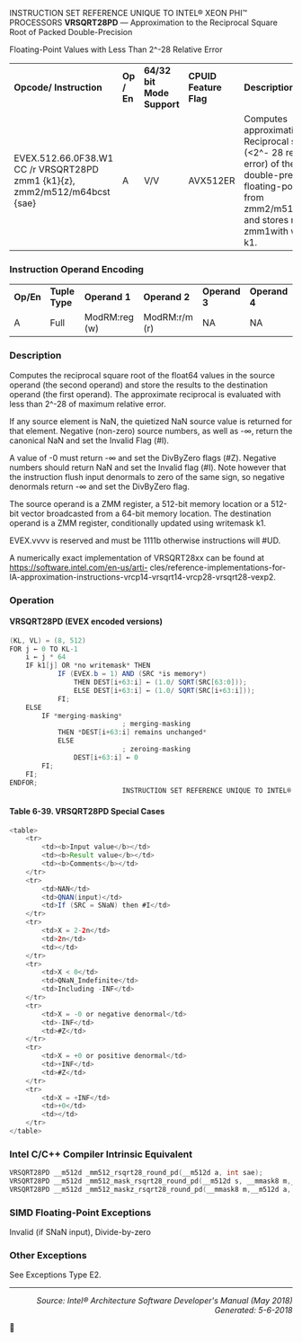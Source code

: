 INSTRUCTION SET REFERENCE UNIQUE TO INTEL® XEON PHI™ PROCESSORS
<b>VRSQRT28PD</b> — Approximation to the Reciprocal Square Root of Packed Double-Precision

Floating-Point Values with Less Than 2^-28 Relative Error
<table>
	<tr>
		<td><b>Opcode/ Instruction</b></td>
		<td><b>Op / En</b></td>
		<td><b>64/32 bit Mode Support</b></td>
		<td><b>CPUID Feature Flag</b></td>
		<td><b>Description</b></td>
	</tr>
	<tr>
		<td>EVEX.512.66.0F38.W1 CC /r VRSQRT28PD zmm1 {k1}{z}, zmm2/m512/m64bcst {sae}</td>
		<td>A</td>
		<td>V/V</td>
		<td>AVX512ER</td>
		<td>Computes approximations to the Reciprocal square root (<2^- 28 relative error) of the packed double-precision floating-point values from zmm2/m512/m64bcst and stores result in zmm1with writemask k1.</td>
	</tr>
</table>


### Instruction Operand Encoding
<table>
	<tr>
		<td><b>Op/En</b></td>
		<td><b>Tuple Type</b></td>
		<td><b>Operand 1</b></td>
		<td><b>Operand 2</b></td>
		<td><b>Operand 3</b></td>
		<td><b>Operand 4</b></td>
	</tr>
	<tr>
		<td>A</td>
		<td>Full</td>
		<td>ModRM:reg (w)</td>
		<td>ModRM:r/m (r)</td>
		<td>NA</td>
		<td>NA</td>
	</tr>
</table>


### Description
Computes the reciprocal square root of the float64 values in the source operand (the second operand) and store
the results to the destination operand (the first operand). The approximate reciprocal is evaluated with less than
2^-28 of maximum relative error.

If any source element is NaN, the quietized NaN source value is returned for that element. Negative (non-zero)
source numbers, as well as -∞, return the canonical NaN and set the Invalid Flag (\#I).

A value of -0 must return -∞ and set the DivByZero flags (\#Z). Negative numbers should return NaN and set the
Invalid flag (\#I). Note however that the instruction flush input denormals to zero of the same sign, so negative
denormals return -∞ and set the DivByZero flag.

The source operand is a ZMM register, a 512-bit memory location or a 512-bit vector broadcasted from a 64-bit
memory location. The destination operand is a ZMM register, conditionally updated using writemask k1.

EVEX.vvvv is reserved and must be 1111b otherwise instructions will \#UD.

A numerically exact implementation of VRSQRT28xx can be found at https://software.intel.com/en-us/arti-
cles/reference-implementations-for-IA-approximation-instructions-vrcp14-vrsqrt14-vrcp28-vrsqrt28-vexp2.

### Operation


#### VRSQRT28PD (EVEX encoded versions)
```java
(KL, VL) = (8, 512)
FOR j ← 0 TO KL-1
    i ← j * 64
    IF k1[j] OR *no writemask* THEN
            IF (EVEX.b = 1) AND (SRC *is memory*)
                THEN DEST[i+63:i] ← (1.0/ SQRT(SRC[63:0]));
                ELSE DEST[i+63:i] ← (1.0/ SQRT(SRC[i+63:i]));
            FI;
    ELSE 
        IF *merging-masking*
                            ; merging-masking
            THEN *DEST[i+63:i] remains unchanged*
            ELSE 
                            ; zeroing-masking
                DEST[i+63:i] ← 0
        FI;
    FI;
ENDFOR;
                            INSTRUCTION SET REFERENCE UNIQUE TO INTEL® XEON PHI™ PROCESSORS
```
#### Table 6-39. VRSQRT28PD Special Cases
```java
<table>
	<tr>
		<td><b>Input value</b></td>
		<td><b>Result value</b></td>
		<td><b>Comments</b></td>
	</tr>
	<tr>
		<td>NAN</td>
		<td>QNAN(input)</td>
		<td>If (SRC = SNaN) then #I</td>
	</tr>
	<tr>
		<td>X = 2-2n</td>
		<td>2n</td>
		<td></td>
	</tr>
	<tr>
		<td>X < 0</td>
		<td>QNaN_Indefinite</td>
		<td>Including -INF</td>
	</tr>
	<tr>
		<td>X = -0 or negative denormal</td>
		<td>-INF</td>
		<td>#Z</td>
	</tr>
	<tr>
		<td>X = +0 or positive denormal</td>
		<td>+INF</td>
		<td>#Z</td>
	</tr>
	<tr>
		<td>X = +INF</td>
		<td>+0</td>
		<td></td>
	</tr>
</table>

```
### Intel C/C++ Compiler Intrinsic Equivalent
```c
VRSQRT28PD __m512d _mm512_rsqrt28_round_pd(__m512d a, int sae);
VRSQRT28PD __m512d _mm512_mask_rsqrt28_round_pd(__m512d s, __mmask8 m,__m512d a, int sae);
VRSQRT28PD __m512d _mm512_maskz_rsqrt28_round_pd(__mmask8 m,__m512d a, int sae);
```
### SIMD Floating-Point Exceptions
Invalid (if SNaN input), Divide-by-zero

### Other Exceptions

See Exceptions Type E2.

 --- 
<p align="right"><i>Source: Intel® Architecture Software Developer's Manual (May 2018)<br>Generated: 5-6-2018</i></p>
